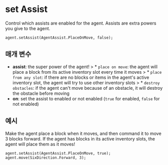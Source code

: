 # set Assist

Control which assists are enabled for the agent. Assists are extra powers you give to the agent.

```sig
agent.setAssist(AgentAssist.PlaceOnMove, false);
```

## 매개 변수

* **assist**: the super power of the agent! > * `place on move`: the agent will place a block from its active inventory slot every time it moves > * `place from any slot`: if there are no blocks or items in the agent's active inventory slot, the agent will try to use other inventory slots > * `destroy obstacles`: if the agent can't move because of an obstacle, it will destroy the obstacle before moving
* **on**: set the assist to enabled or not enabled (`true` for enabled, `false` for not enabled)

## 예시

Make the agent place a block when it moves, and then command it to move 3 blocks forward. If the agent has blocks in its active inventory slots, the agent will place them as it moves!

```blocks
agent.setAssist(AgentAssist.PlaceOnMove, true);
agent.move(SixDirection.Forward, 3);
```